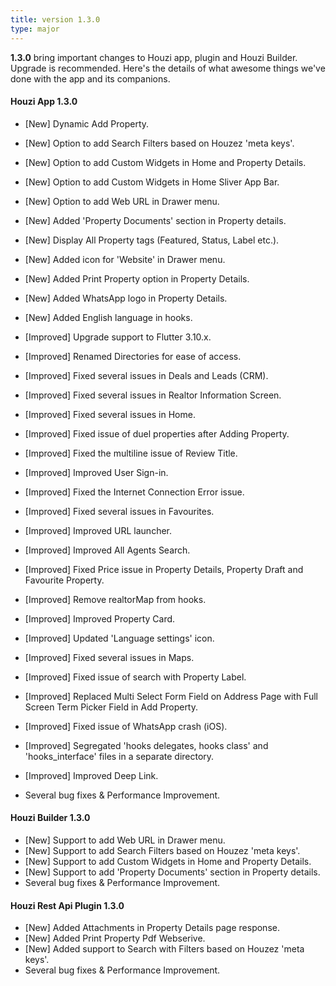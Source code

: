 ```yaml
---
title: version 1.3.0
type: major
---
```


**1.3.0** bring important changes to Houzi app, plugin and Houzi Builder. Upgrade is recommended. Here's the details of what awesome things we've done with the app and its companions.

#### Houzi App 1.3.0
- [New] Dynamic Add Property.
- [New] Option to add Search Filters based on Houzez 'meta keys'.
- [New] Option to add Custom Widgets in Home and Property Details.
- [New] Option to add Custom Widgets in Home Sliver App Bar.
- [New] Option to add Web URL in Drawer menu.
- [New] Added 'Property Documents' section in Property details.
- [New] Display All Property tags (Featured, Status, Label etc.).
- [New] Added icon for 'Website' in Drawer menu.
- [New] Added Print Property option in Property Details.
- [New] Added WhatsApp logo in Property Details.
- [New] Added English language in hooks.

- [Improved] Upgrade support to Flutter 3.10.x.
- [Improved] Renamed Directories for ease of access.
- [Improved] Fixed several issues in Deals and Leads (CRM).
- [Improved] Fixed several issues in Realtor Information Screen.
- [Improved] Fixed several issues in Home.
- [Improved] Fixed issue of duel properties after Adding Property.
- [Improved] Fixed the multiline issue of Review Title.
- [Improved] Improved User Sign-in.
- [Improved] Fixed the Internet Connection Error issue.
- [Improved] Fixed several issues in Favourites.
- [Improved] Improved URL launcher.
- [Improved] Improved All Agents Search.
- [Improved] Fixed Price issue in Property Details, Property Draft and Favourite Property.
- [Improved] Remove realtorMap from hooks.
- [Improved] Improved Property Card.
- [Improved] Updated 'Language settings' icon.
- [Improved] Fixed several issues in Maps.
- [Improved] Fixed issue of search with Property Label.
- [Improved] Replaced Multi Select Form Field on Address Page with Full Screen Term Picker Field in Add Property.
- [Improved] Fixed issue of WhatsApp crash (iOS).
- [Improved] Segregated 'hooks delegates, hooks class' and 'hooks_interface' files in a separate directory.
- [Improved] Improved Deep Link.
- Several bug fixes & Performance Improvement.

#### Houzi Builder 1.3.0
- [New] Support to add Web URL in Drawer menu.
- [New] Support to add Search Filters based on Houzez 'meta keys'.
- [New] Support to add Custom Widgets in Home and Property Details.
- [New] Support to add 'Property Documents' section in Property details.
- Several bug fixes & Performance Improvement.

#### Houzi Rest Api Plugin 1.3.0
- [New] Added Attachments in Property Details page response.
- [New] Added Print Property Pdf Webserive.
- [New] Added support to Search with Filters based on Houzez 'meta keys'.
- Several bug fixes & Performance Improvement.